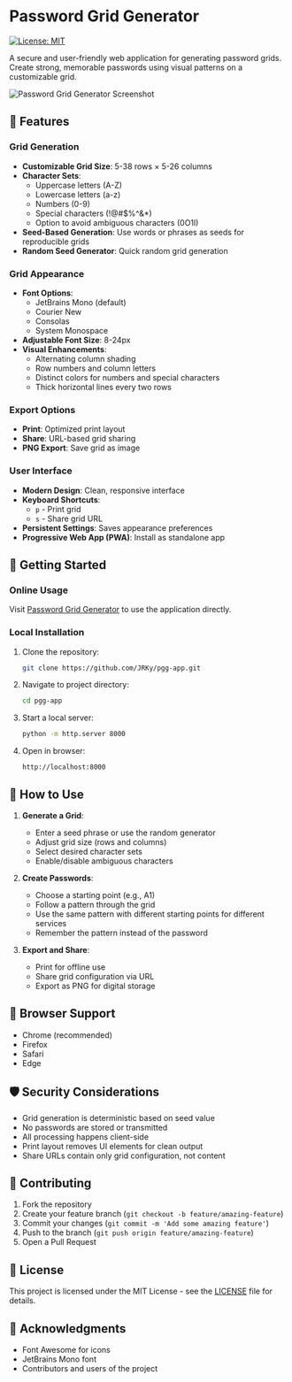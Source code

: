 # Password Grid Generator

[![License: MIT](https://img.shields.io/badge/License-MIT-blue.svg)](https://opensource.org/licenses/MIT)

A secure and user-friendly web application for generating password grids. Create strong, memorable passwords using visual patterns on a customizable grid.

![Password Grid Generator Screenshot](img/screenshot.png)

## 🌟 Features

### Grid Generation
- **Customizable Grid Size**: 5-38 rows × 5-26 columns
- **Character Sets**:
  - Uppercase letters (A-Z)
  - Lowercase letters (a-z)
  - Numbers (0-9)
  - Special characters (!@#$%^&*)
  - Option to avoid ambiguous characters (0O1l)
- **Seed-Based Generation**: Use words or phrases as seeds for reproducible grids
- **Random Seed Generator**: Quick random grid generation

### Grid Appearance
- **Font Options**:
  - JetBrains Mono (default)
  - Courier New
  - Consolas
  - System Monospace
- **Adjustable Font Size**: 8-24px
- **Visual Enhancements**:
  - Alternating column shading
  - Row numbers and column letters
  - Distinct colors for numbers and special characters
  - Thick horizontal lines every two rows

### Export Options
- **Print**: Optimized print layout
- **Share**: URL-based grid sharing
- **PNG Export**: Save grid as image

### User Interface
- **Modern Design**: Clean, responsive interface
- **Keyboard Shortcuts**:
  - `p` - Print grid
  - `s` - Share grid URL
- **Persistent Settings**: Saves appearance preferences
- **Progressive Web App (PWA)**: Install as standalone app

## 🚀 Getting Started

### Online Usage
Visit [Password Grid Generator](https://jrky.github.io/pgg-app/) to use the application directly.

### Local Installation
1. Clone the repository:
   ```bash
   git clone https://github.com/JRKy/pgg-app.git
   ```

2. Navigate to project directory:
   ```bash
   cd pgg-app
   ```

3. Start a local server:
   ```bash
   python -m http.server 8000
   ```

4. Open in browser:
   ```
   http://localhost:8000
   ```

## 📝 How to Use

1. **Generate a Grid**:
   - Enter a seed phrase or use the random generator
   - Adjust grid size (rows and columns)
   - Select desired character sets
   - Enable/disable ambiguous characters

2. **Create Passwords**:
   - Choose a starting point (e.g., A1)
   - Follow a pattern through the grid
   - Use the same pattern with different starting points for different services
   - Remember the pattern instead of the password

3. **Export and Share**:
   - Print for offline use
   - Share grid configuration via URL
   - Export as PNG for digital storage

## 🔧 Browser Support

- Chrome (recommended)
- Firefox
- Safari
- Edge

## 🛡️ Security Considerations

- Grid generation is deterministic based on seed value
- No passwords are stored or transmitted
- All processing happens client-side
- Print layout removes UI elements for clean output
- Share URLs contain only grid configuration, not content

## 🤝 Contributing

1. Fork the repository
2. Create your feature branch (`git checkout -b feature/amazing-feature`)
3. Commit your changes (`git commit -m 'Add some amazing feature'`)
4. Push to the branch (`git push origin feature/amazing-feature`)
5. Open a Pull Request

## 📄 License

This project is licensed under the MIT License - see the [LICENSE](LICENSE) file for details.

## 🙏 Acknowledgments

- Font Awesome for icons
- JetBrains Mono font
- Contributors and users of the project
